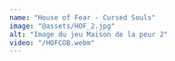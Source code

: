 ```yaml
---
name: "House of Fear - Cursed Souls"
image: "@assets/HOF_2.jpg"
alt: "Image du jeu Maison de la peur 2"
video: "/HOFCOB.webm"
---
```

